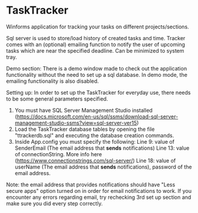 # TaskTracker
Winforms application for tracking your tasks on different projects/sections.

Sql server is used to store/load history of created tasks and time.
Tracker comes with an (optional) emailing function to notify the user of upcoming tasks which are near the specified deadline.
Can be minimized to system tray.

Demo section:
There is a demo window made to check out the application functionality without the need to set up a sql database.
In demo mode, the emailing functionality is also disabled.


Setting up:
In order to set up the TaskTracker for everyday use, there needs to be some general parameters specified.
1. You must have SQL Server Management Studio installed (https://docs.microsoft.com/en-us/sql/ssms/download-sql-server-management-studio-ssms?view=sql-server-ver15)
2. Load the TaskTracker database tables by opening the file "ttrackerdb.sql" and executing the database creation commands.
3. Inside App.config you must specify the following:
   Line 9: value of SenderEmail (The email address that <b>sends</b> notifications)
   Line 13: value of connectionString. More info here (https://www.connectionstrings.com/sql-server/)
   Line 18: value of userName (The email address that <b>sends</b> notifications), password of the email address.
   
Note: the email address that provides notifications should have "Less secure apps" option turned on in order for email notifications to work.
If you encounter any errors regarding email, try rechecking 3rd set up section and make sure you did every step correctly. 
   



